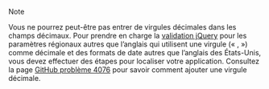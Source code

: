 > [!NOTE]
> Vous ne pourrez peut-être pas entrer de virgules décimales dans les champs décimaux. Pour prendre en charge la [validation jQuery](https://jqueryvalidation.org/) pour les paramètres régionaux autres que l’anglais qui utilisent une virgule (« , ») comme décimale et des formats de date autres que l’anglais des États-Unis, vous devez effectuer des étapes pour localiser votre application. Consultez la page [GitHub problème 4076](https://github.com/aspnet/AspNetCore.Docs/issues/4076#issuecomment-326590420) pour savoir comment ajouter une virgule décimale.